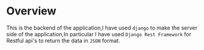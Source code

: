 # Overview
This is the backend of the application,I have used <code>django</code> to make the server side of the application,In particular I have used <code>Django Rest Framework</code> for Restful api's to return the data in <code>JSON</code> format.
